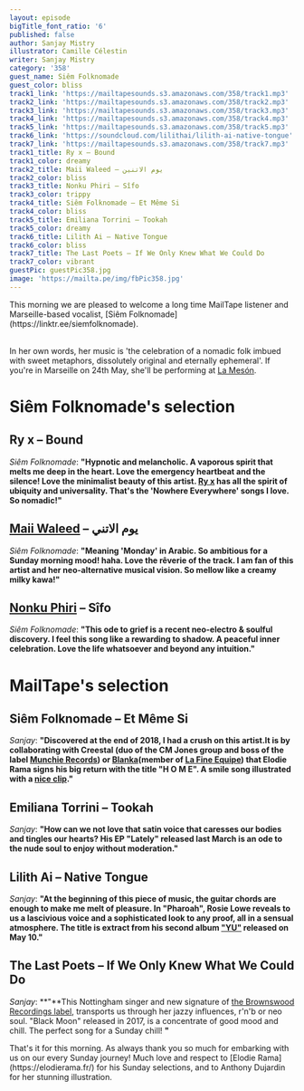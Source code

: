 ```yaml
---
layout: episode
bigTitle_font_ratio: '6'
published: false
author: Sanjay Mistry
illustrator: Camille Célestin
writer: Sanjay Mistry
category: '358'
guest_name: Siêm Folknomade
guest_color: bliss
track1_link: 'https://mailtapesounds.s3.amazonaws.com/358/track1.mp3'
track2_link: 'https://mailtapesounds.s3.amazonaws.com/358/track2.mp3'
track3_link: 'https://mailtapesounds.s3.amazonaws.com/358/track3.mp3'
track4_link: 'https://mailtapesounds.s3.amazonaws.com/358/track4.mp3'
track5_link: 'https://mailtapesounds.s3.amazonaws.com/358/track5.mp3'
track6_link: 'https://soundcloud.com/lilithai/lilith-ai-native-tongue'
track7_link: 'https://mailtapesounds.s3.amazonaws.com/358/track7.mp3'
track1_title: Ry x – Bound
track1_color: dreamy
track2_title: Maii Waleed – يوم الاتنين
track2_color: bliss
track3_title: Nonku Phiri – Sîfo
track3_color: trippy
track4_title: Siêm Folknomade – Et Même Si
track4_color: bliss
track5_title: Emiliana Torrini – Tookah
track5_color: dreamy
track6_title: Lilith Ai – Native Tongue
track6_color: bliss
track7_title: The Last Poets – If We Only Knew What We Could Do
track7_color: vibrant
guestPic: guestPic358.jpg
image: 'https://mailta.pe/img/fbPic358.jpg'
---
```

<p id="introduction">This morning we are pleased to welcome a long time MailTape listener and Marseille-based vocalist, [Siêm Folknomade](https://linktr.ee/siemfolknomade).
<br><br>

In her own words, her music is 'the celebration of a nomadic folk imbued with sweet metaphors, dissolutely original and eternally ephemeral'. If you're in Marseille on 24th May, she'll be performing at [La Mesón](https://www.facebook.com/events/349829132291153/).</p>


# Siêm Folknomade's selection

## Ry x – Bound
_Siêm Folknomade_: **"**Hypnotic and melancholic. A vaporous spirit that melts me deep in the heart. Love the emergency heartbeat and the silence! Love the minimalist beauty of this artist. [Ry x](https://www.ry-x.com/) has all the spirit of ubiquity and universality. That's the 'Nowhere Everywhere' songs I love. So nomadic!**"**

## [Maii Waleed](http://maiiwaleed.daportfolio.com/) – يوم الاتني
_Siêm Folknomade_: **"**Meaning 'Monday' in Arabic. So ambitious for a Sunday morning mood! haha. Love the rêverie of the track. I am fan of this artist and her neo-alternative musical vision. So mellow like a creamy milky kawa!**"**

## [Nonku Phiri](https://soundcloud.com/nonkuphiri) – Sîfo
_Siêm Folknomade_: **"**This ode to grief is a recent neo-electro & soulful discovery. I feel this song like a rewarding to shadow. A peaceful inner celebration. Love the life whatsoever and beyond any intuition.**"**


# MailTape's selection

## Siêm Folknomade – Et Même Si
_Sanjay_: **"**Discovered at the end of 2018, I had a crush on this artist.It is by collaborating with Creestal (duo of the CM Jones group and boss of the label [Munchie Records](https://soundcloud.com/munchierecords)) or [Blanka](https://soundcloud.com/blankasanova)(member of [La Fine Equipe](https://soundcloud.com/lafineequipe)) that Elodie Rama signs his big return with the title "H O M E". A smile song illustrated with a [nice clip](https://www.youtube.com/watch?v=Lhtb8kqD3ec).**"**

## Emiliana Torrini – Tookah
_Sanjay_: **"**How can we not love that satin voice that caresses our bodies and tingles our hearts? His EP "Lately" released last March is an ode to the nude soul to enjoy without moderation.**"**

## Lilith Ai – Native Tongue
_Sanjay_: **"**At the beginning of this piece of music, the guitar chords are enough to make me melt of pleasure. In "Pharoah", Rosie Lowe reveals to us a lascivious voice and a sophisticated look to any proof, all in a sensual atmosphere. The title is extract from his second album ["YU"](https://soundcloud.com/rosielowe/sets/yu-202) released on May 10.**"**

## The Last Poets – If We Only Knew What We Could Do 
_Sanjay_: **"**This Nottingham singer and new signature of [the Brownswood Recordings label](https://soundcloud.com/brownswood),  transports us through her jazzy influences, r'n'b or neo soul. "Black Moon" released in 2017, is a concentrate of good mood and chill. The perfect song for a Sunday chill! **"**



<p id="outroduction"> That's it for this morning. As always thank you so much for embarking with us on our every Sunday journey! Much love and respect to [Elodie Rama](https://elodierama.fr/) for his Sunday selections, and to Anthony Dujardin for her stunning illustration.</p>

